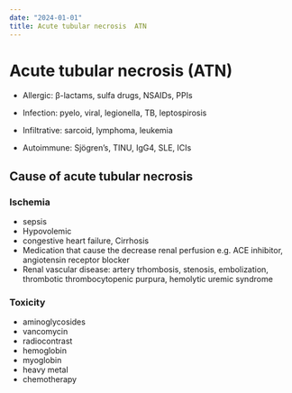 ```yaml
---
date: "2024-01-01"
title: Acute tubular necrosis  ATN 
---
```


# Acute tubular necrosis (ATN)

* Allergic: β-lactams, sulfa drugs, NSAIDs, PPIs

* Infection: pyelo, viral, legionella, TB, leptospirosis

* Infiltrative: sarcoid, lymphoma, leukemia

* Autoimmune: Sjögren’s, TINU, IgG4, SLE, ICIs

## Cause of acute tubular necrosis

### Ischemia
- sepsis
- Hypovolemic
- congestive heart failure, Cirrhosis
- Medication that cause the decrease renal perfusion e.g. ACE inhibitor, angiotensin receptor blocker 
- Renal vascular disease: artery trhombosis, stenosis, embolization, thrombotic thrombocytopenic purpura, hemolytic uremic syndrome 
  
### Toxicity
<!--ID: 1669722171223-->

- aminoglycosides
- vancomycin
- radiocontrast
- hemoglobin
- myoglobin
- heavy metal
- chemotherapy
